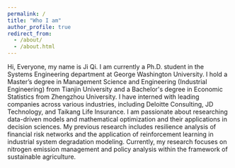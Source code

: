 ```yaml
---
permalink: /
title: "Who I am"
author_profile: true
redirect_from: 
  - /about/
  - /about.html
---
```


Hi, Everyone, my name is Ji Qi.
I am currently a Ph.D. student in the Systems Engineering department at George Washington University. I hold a Master’s degree in Management Science and Engineering (Industrial Engineering) from Tianjin University and a Bachelor's degree in Economic Statistics from Zhengzhou University. I have interned with leading companies across various industries, including Deloitte Consulting, JD Technology, and Taikang Life Insurance. I am passionate about researching data-driven models and mathematical optimization and their applications in decision sciences. My previous research includes resilience analysis of financial risk networks and the application of reinforcement learning in industrial system degradation modeling. Currently, my research focuses on nitrogen emission management and policy analysis within the framework of sustainable agriculture.

